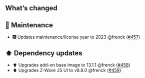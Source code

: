 ## What’s changed

## 🧰 Maintenance

- 🎆 Updates maintenance/license year to 2023 @frenck ([#457](https://github.com/hassio-addons/addon-zwave-js-ui/pull/457))

## ⬆️ Dependency updates

- ⬆️ Upgrades add-on base image to 13.1.1 @frenck ([#458](https://github.com/hassio-addons/addon-zwave-js-ui/pull/458))
- ⬆️ Upgrades Z-Wave JS UI to v8.8.0 @frenck ([#459](https://github.com/hassio-addons/addon-zwave-js-ui/pull/459))
